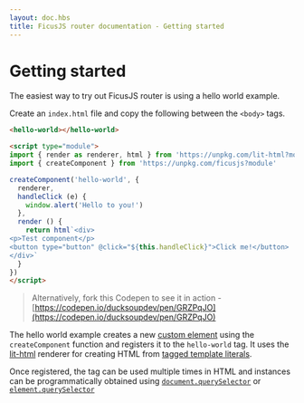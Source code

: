 ```yaml
---
layout: doc.hbs
title: FicusJS router documentation - Getting started
---
```

# Getting started

The easiest way to try out FicusJS router is using a hello world example.

Create an `index.html` file and copy the following between the `<body>` tags.

```html
<hello-world></hello-world>

<script type="module">
import { render as renderer, html } from 'https://unpkg.com/lit-html?module'
import { createComponent } from 'https://unpkg.com/ficusjs?module'

createComponent('hello-world', {
  renderer,
  handleClick (e) {
    window.alert('Hello to you!')
  },
  render () {
    return html`<div>
<p>Test component</p>
<button type="button" @click="${this.handleClick}">Click me!</button>
</div>`
  }
})
</script>
```

> Alternatively, fork this Codepen to see it in action - [https://codepen.io/ducksoupdev/pen/GRZPqJO](https://codepen.io/ducksoupdev/pen/GRZPqJO)

The hello world example creates a new [custom element](https://developer.mozilla.org/en-US/docs/Web/Web_Components/Using_custom_elements)
using the `createComponent` function and registers it to the `hello-world` tag. It uses the [lit-html](https://www.npmjs.com/package/lit-html) renderer for creating HTML from [tagged template literals](https://developer.mozilla.org/en-US/docs/Web/JavaScript/Reference/Template_literals).

Once registered, the tag can be used multiple times in HTML and instances can be programmatically obtained using [`document.querySelector`](https://developer.mozilla.org/en-US/docs/Web/API/Document/querySelector)
or [`element.querySelector`](https://developer.mozilla.org/en-US/docs/Web/API/Element/querySelector)
